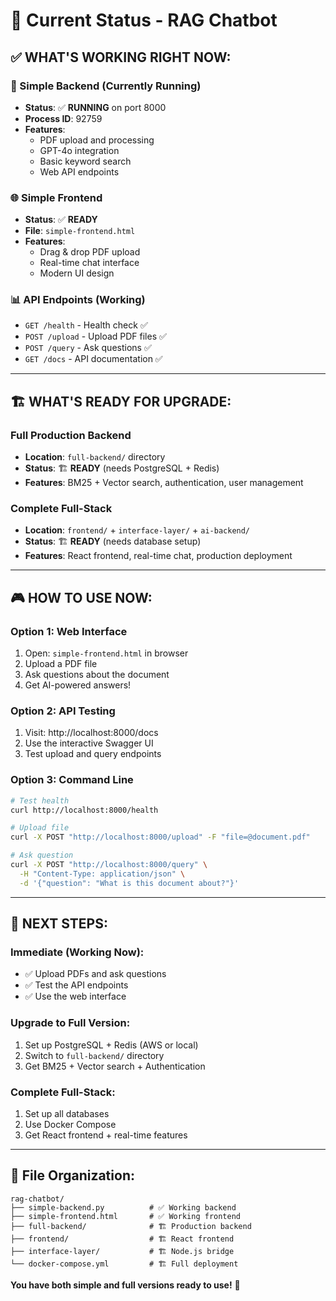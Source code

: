 # 🎯 Current Status - RAG Chatbot

## ✅ **WHAT'S WORKING RIGHT NOW:**

### **🚀 Simple Backend (Currently Running)**
- **Status**: ✅ **RUNNING** on port 8000
- **Process ID**: 92759
- **Features**: 
  - PDF upload and processing
  - GPT-4o integration
  - Basic keyword search
  - Web API endpoints

### **🌐 Simple Frontend**
- **Status**: ✅ **READY** 
- **File**: `simple-frontend.html`
- **Features**:
  - Drag & drop PDF upload
  - Real-time chat interface
  - Modern UI design

### **📊 API Endpoints (Working)**
- `GET /health` - Health check ✅
- `POST /upload` - Upload PDF files ✅
- `POST /query` - Ask questions ✅
- `GET /docs` - API documentation ✅

---

## 🏗️ **WHAT'S READY FOR UPGRADE:**

### **Full Production Backend**
- **Location**: `full-backend/` directory
- **Status**: 🏗️ **READY** (needs PostgreSQL + Redis)
- **Features**: BM25 + Vector search, authentication, user management

### **Complete Full-Stack**
- **Location**: `frontend/` + `interface-layer/` + `ai-backend/`
- **Status**: 🏗️ **READY** (needs database setup)
- **Features**: React frontend, real-time chat, production deployment

---

## 🎮 **HOW TO USE NOW:**

### **Option 1: Web Interface**
1. Open: `simple-frontend.html` in browser
2. Upload a PDF file
3. Ask questions about the document
4. Get AI-powered answers!

### **Option 2: API Testing**
1. Visit: http://localhost:8000/docs
2. Use the interactive Swagger UI
3. Test upload and query endpoints

### **Option 3: Command Line**
```bash
# Test health
curl http://localhost:8000/health

# Upload file
curl -X POST "http://localhost:8000/upload" -F "file=@document.pdf"

# Ask question
curl -X POST "http://localhost:8000/query" \
  -H "Content-Type: application/json" \
  -d '{"question": "What is this document about?"}'
```

---

## 🚀 **NEXT STEPS:**

### **Immediate (Working Now):**
- ✅ Upload PDFs and ask questions
- ✅ Test the API endpoints
- ✅ Use the web interface

### **Upgrade to Full Version:**
1. Set up PostgreSQL + Redis (AWS or local)
2. Switch to `full-backend/` directory
3. Get BM25 + Vector search + Authentication

### **Complete Full-Stack:**
1. Set up all databases
2. Use Docker Compose
3. Get React frontend + real-time features

---

## 📁 **File Organization:**

```
rag-chatbot/
├── simple-backend.py          # ✅ Working backend
├── simple-frontend.html       # ✅ Working frontend
├── full-backend/              # 🏗️ Production backend
├── frontend/                  # 🏗️ React frontend
├── interface-layer/           # 🏗️ Node.js bridge
└── docker-compose.yml         # 🏗️ Full deployment
```

**You have both simple and full versions ready to use!** 🎉
